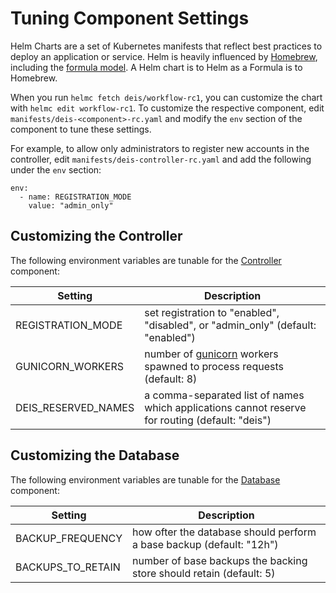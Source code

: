 # Tuning Component Settings

Helm Charts are a set of Kubernetes manifests that reflect best practices to deploy an application
or service. Helm is heavily influenced by [Homebrew](http://brew.sh/), including the
[formula model](https://github.com/Homebrew/homebrew-core). A Helm chart is to Helm as a Formula
is to Homebrew.

When you run `helmc fetch deis/workflow-rc1`, you can customize the chart with
`helmc edit workflow-rc1`. To customize the respective component, edit
`manifests/deis-<component>-rc.yaml` and modify the `env` section of the component to tune these
settings.

For example, to allow only administrators to register new accounts in the controller,
edit `manifests/deis-controller-rc.yaml` and add the following under the `env` section:

```
env:
  - name: REGISTRATION_MODE
    value: "admin_only"
```

## Customizing the Controller

The following environment variables are tunable for the [Controller][] component:

Setting             | Description
------------------- | ---------------------------------
REGISTRATION_MODE   | set registration to "enabled", "disabled", or "admin_only" (default: "enabled")
GUNICORN_WORKERS    | number of [gunicorn][] workers spawned to process requests (default: 8)
DEIS_RESERVED_NAMES | a comma-separated list of names which applications cannot reserve for routing (default: "deis")

## Customizing the Database

The following environment variables are tunable for the [Database][] component:

Setting           | Description
----------------- | ---------------------------------
BACKUP_FREQUENCY  | how ofter the database should perform a base backup (default: "12h")
BACKUPS_TO_RETAIN | number of base backups the backing store should retain (default: 5)


[controller]: ../understanding-workflow/components.md#controller
[database]: ../understanding-workflow/components.md#database
[gunicorn]: http://gunicorn.org/
